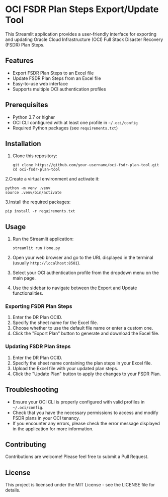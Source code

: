 # OCI FSDR Plan Steps Export/Update Tool

This Streamlit application provides a user-friendly interface for exporting and updating Oracle Cloud Infrastructure (OCI) Full Stack Disaster Recovery (FSDR) Plan Steps.

## Features

- Export FSDR Plan Steps to an Excel file
- Update FSDR Plan Steps from an Excel file
- Easy-to-use web interface
- Supports multiple OCI authentication profiles

## Prerequisites

- Python 3.7 or higher
- OCI CLI configured with at least one profile in `~/.oci/config`
- Required Python packages (see `requirements.txt`)

## Installation


1. Clone this repository:
   
   ```
   git clone https://github.com/your-username/oci-fsdr-plan-tool.git
   cd oci-fsdr-plan-tool
   ```

2.Create a virtual environment and activate it:
   ```
   python -m venv .venv
   source .venv/bin/activate
   ```
3.Install the required packages:
   ```
   pip install -r requirements.txt
   ```

## Usage

1. Run the Streamlit application:
   ```
   streamlit run Home.py
   ```

2. Open your web browser and go to the URL displayed in the terminal (usually `http://localhost:8501`).

3. Select your OCI authentication profile from the dropdown menu on the main page.

4. Use the sidebar to navigate between the Export and Update functionalities.

### Exporting FSDR Plan Steps

1. Enter the DR Plan OCID.
2. Specify the sheet name for the Excel file.
3. Choose whether to use the default file name or enter a custom one.
4. Click the "Export Plan" button to generate and download the Excel file.

### Updating FSDR Plan Steps

1. Enter the DR Plan OCID.
2. Specify the sheet name containing the plan steps in your Excel file.
3. Upload the Excel file with your updated plan steps.
4. Click the "Update Plan" button to apply the changes to your FSDR Plan.

## Troubleshooting

- Ensure your OCI CLI is properly configured with valid profiles in `~/.oci/config`.
- Check that you have the necessary permissions to access and modify FSDR plans in your OCI tenancy.
- If you encounter any errors, please check the error message displayed in the application for more information.

## Contributing

Contributions are welcome! Please feel free to submit a Pull Request.

## License

This project is licensed under the MIT License - see the LICENSE file for details.
